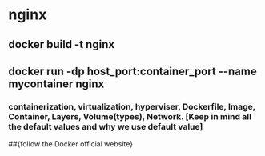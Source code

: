 # nginx

## docker build -t nginx

## docker run -dp host_port:container_port --name mycontainer nginx


### containerization, virtualization, hyperviser, Dockerfile, Image, Container, Layers, Volume(types), Network. [Keep in mind all the default values and why we use default value]

##{follow the Docker official website}
